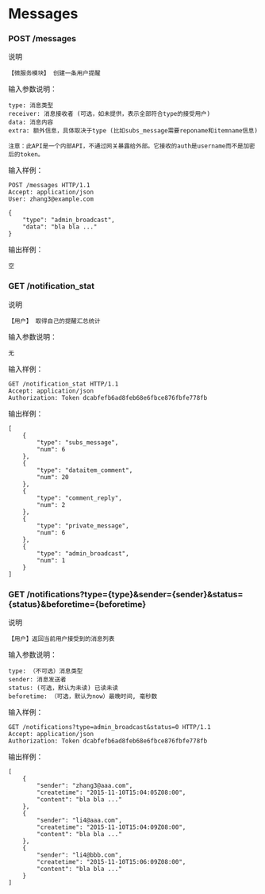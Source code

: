# Messages

### POST /messages

说明

	【微服务模块】 创建一条用户提醒

输入参数说明：	
	
	type: 消息类型
	receiver: 消息接收者 (可选，如未提供，表示全部符合type的接受用户)
	data: 消息内容
	extra: 额外信息，具体取决于type (比如subs_message需要reponame和itemname信息)
	
	注意：此API是一个内部API，不通过网关暴露给外部。它接收的auth是username而不是加密后的token。

输入样例：

	POST /messages HTTP/1.1 
	Accept: application/json
	User: zhang3@example.com
	
	{
		"type": "admin_broadcast",
		"data": "bla bla ..."
	}

输出样例：

	空

### GET /notification_stat

说明

	【用户】 取得自己的提醒汇总统计

输入参数说明：	
	
	无

输入样例：

	GET /notification_stat HTTP/1.1 
	Accept: application/json
	Authorization: Token dcabfefb6ad8feb68e6fbce876fbfe778fb

输出样例：

	[
		{
			"type": "subs_message",
			"num": 6
		},
		{
			"type": "dataitem_comment",
			"num": 20
		},
		{
			"type": "comment_reply",
			"num": 2
		},
		{
			"type": "private_message",
			"num": 6
		},
		{
			"type": "admin_broadcast",
			"num": 1
		}
	]

### GET /notifications?type={type}&sender={sender}&status={status}&beforetime={beforetime}

说明

	【用户】返回当前用户接受到的消息列表

输入参数说明：
	
	type: （不可选）消息类型
	sender: 消息发送者
	status: (可选，默认为未读) 已读未读
	beforetime: （可选，默认为now）最晚时间, 毫秒数

输入样例：

	GET /notifications?type=admin_broadcast&status=0 HTTP/1.1 
	Accept: application/json
	Authorization: Token dcabfefb6ad8feb68e6fbce876fbfe778fb

输出样例：

	[
		{
			"sender": "zhang3@aaa.com",
			"createtime": "2015-11-10T15:04:05Z08:00",
			"content": "bla bla ..."
		},
		{
			"sender": "li4@aaa.com",
			"createtime": "2015-11-10T15:04:09Z08:00",
			"content": "bla bla ..."
		},
		{
			"sender": "li4@bbb.com",
			"createtime": "2015-11-10T15:06:09Z08:00",
			"content": "bla bla ..."
		}
	]
